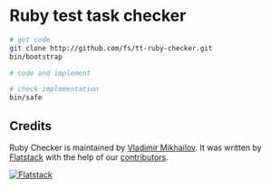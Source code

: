 # Ruby test task checker

```bash
# get code
git clone http://github.com/fs/tt-ruby-checker.git
bin/bootstrap

# code and implement

# check implementation
bin/safe
```

## Credits

Ruby Checker is maintained by [Vladimir Mikhailov](http://github.com/VladimirMikhailov).
It was written by [Flatstack](http://www.flatstack.com) with the help of our
[contributors](http://github.com/fs/tt-ruby-checker/contributors).


[![Flatstack](http://www.flatstack.com/assets/images/logo.png)](http://www.flatstack.com)

